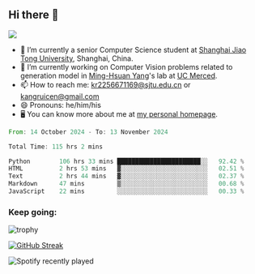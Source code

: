 ## Hi there 👋

![](https://komarev.com/ghpvc/?username=Kr-Panghu)
- 🌱 I’m currently a senior Computer Science student at [Shanghai Jiao Tong University](https://www.sjtu.edu.cn), Shanghai, China.
- 🔭 I’m currently working on Computer Vision problems related to generation model in [Ming-Hsuan Yang](https://faculty.ucmerced.edu/mhyang/)'s lab at [UC Merced](https://www.ucmerced.edu/).
- 📫 How to reach me: kr2256671169@sjtu.edu.cn or kangruicen@gmail.com
- 😄 Pronouns: he/him/his
- 🖥️ You can know more about me at [my personal homepage](https://kr-panghu.github.io).

<!--START_SECTION:waka-->

```rust
From: 14 October 2024 - To: 13 November 2024

Total Time: 115 hrs 2 mins

Python        106 hrs 33 mins ███████████████████████░░   92.42 %
HTML          2 hrs 53 mins   ▓░░░░░░░░░░░░░░░░░░░░░░░░   02.51 %
Text          2 hrs 44 mins   ▓░░░░░░░░░░░░░░░░░░░░░░░░   02.37 %
Markdown      47 mins         ▒░░░░░░░░░░░░░░░░░░░░░░░░   00.68 %
JavaScript    22 mins         ░░░░░░░░░░░░░░░░░░░░░░░░░   00.33 %
```

<!--END_SECTION:waka-->

<h3 align="left">Keep going:</h3>

![trophy](https://github-profile-trophy.vercel.app/?username=Kr-Panghu&theme=onedark&title=MultiLanguage,Stars,Followers,Repositories,Commits,Experience)

[![GitHub Streak](https://github-readme-streak-stats.herokuapp.com/?user=Kr-Panghu)](https://git.io/streak-stats)

![Spotify recently played](https://spotify-recently-played-readme.vercel.app/api?user=313cmgdfngjjlfotpedtywb7cpca)
